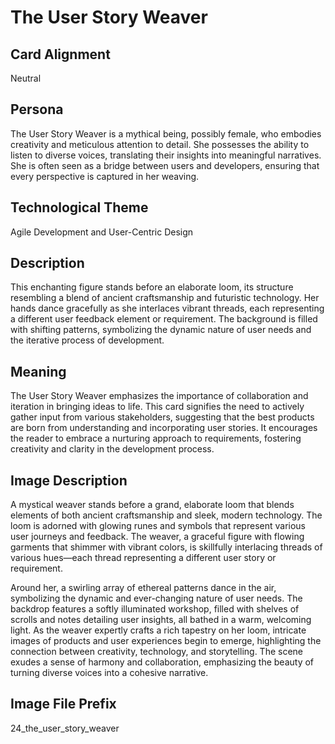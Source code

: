 # The User Story Weaver

## Card Alignment
Neutral

## Persona
The User Story Weaver is a mythical being, possibly female, who embodies creativity and meticulous attention to detail. She possesses the ability to listen to diverse voices, translating their insights into meaningful narratives. She is often seen as a bridge between users and developers, ensuring that every perspective is captured in her weaving.

## Technological Theme
Agile Development and User-Centric Design

## Description
This enchanting figure stands before an elaborate loom, its structure resembling a blend of ancient craftsmanship and futuristic technology. Her hands dance gracefully as she interlaces vibrant threads, each representing a different user feedback element or requirement. The background is filled with shifting patterns, symbolizing the dynamic nature of user needs and the iterative process of development.

## Meaning
The User Story Weaver emphasizes the importance of collaboration and iteration in bringing ideas to life. This card signifies the need to actively gather input from various stakeholders, suggesting that the best products are born from understanding and incorporating user stories. It encourages the reader to embrace a nurturing approach to requirements, fostering creativity and clarity in the development process.

## Image Description
A mystical weaver stands before a grand, elaborate loom that blends elements of both ancient craftsmanship and sleek, modern technology. The loom is adorned with glowing runes and symbols that represent various user journeys and feedback. The weaver, a graceful figure with flowing garments that shimmer with vibrant colors, is skillfully interlacing threads of various hues—each thread representing a different user story or requirement. 

Around her, a swirling array of ethereal patterns dance in the air, symbolizing the dynamic and ever-changing nature of user needs. The backdrop features a softly illuminated workshop, filled with shelves of scrolls and notes detailing user insights, all bathed in a warm, welcoming light. As the weaver expertly crafts a rich tapestry on her loom, intricate images of products and user experiences begin to emerge, highlighting the connection between creativity, technology, and storytelling. The scene exudes a sense of harmony and collaboration, emphasizing the beauty of turning diverse voices into a cohesive narrative.

## Image File Prefix
24_the_user_story_weaver